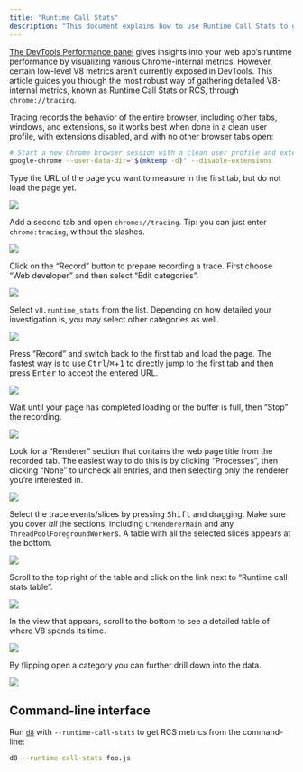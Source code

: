```yaml
---
title: "Runtime Call Stats"
description: "This document explains how to use Runtime Call Stats to get detailed V8-internal metrics."
---
```

[The DevTools Performance panel](https://developers.google.com/web/tools/chrome-devtools/evaluate-performance/) gives insights into your web app’s runtime performance by visualizing various Chrome-internal metrics. However, certain low-level V8 metrics aren’t currently exposed in DevTools. This article guides you through the most robust way of gathering detailed V8-internal metrics, known as Runtime Call Stats or RCS, through `chrome://tracing`.

Tracing records the behavior of the entire browser, including other tabs, windows, and extensions, so it works best when done in a clean user profile, with extensions disabled, and with no other browser tabs open:

```bash
# Start a new Chrome browser session with a clean user profile and extensions disabled
google-chrome --user-data-dir="$(mktemp -d)" --disable-extensions
```

Type the URL of the page you want to measure in the first tab, but do not load the page yet.

![](/_img/rcs/01.png)

Add a second tab and open `chrome://tracing`. Tip: you can just enter `chrome:tracing`, without the slashes.

![](/_img/rcs/02.png)

Click on the “Record” button to prepare recording a trace. First choose “Web developer” and then select “Edit categories”.

![](/_img/rcs/03.png)

Select `v8.runtime_stats` from the list. Depending on how detailed your investigation is, you may select other categories as well.

![](/_img/rcs/04.png)

Press “Record” and switch back to the first tab and load the page. The fastest way is to use <kbd>Ctrl</kbd>/<kbd>⌘</kbd>+<kbd>1</kbd> to directly jump to the first tab and then press <kbd>Enter</kbd> to accept the entered URL.

![](/_img/rcs/05.png)

Wait until your page has completed loading or the buffer is full, then “Stop” the recording.

![](/_img/rcs/06.png)

Look for a “Renderer” section that contains the web page title from the recorded tab. The easiest way to do this is by clicking “Processes”, then clicking “None” to uncheck all entries, and then selecting only the renderer you’re interested in.

![](/_img/rcs/07.png)

Select the trace events/slices by pressing <kbd>Shift</kbd> and dragging. Make sure you cover _all_ the sections, including `CrRendererMain` and any `ThreadPoolForegroundWorker`s. A table with all the selected slices appears at the bottom.

![](/_img/rcs/08.png)

Scroll to the top right of the table and click on the link next to “Runtime call stats table”.

![](/_img/rcs/09.png)

In the view that appears, scroll to the bottom to see a detailed table of where V8 spends its time.

![](/_img/rcs/10.png)

By flipping open a category you can further drill down into the data.

![](/_img/rcs/11.png)

## Command-line interface

Run [`d8`](/docs/d8) with `--runtime-call-stats` to get RCS metrics from the command-line:

```bash
d8 --runtime-call-stats foo.js
```
